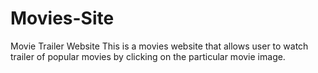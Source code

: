 # Movies-Site
Movie Trailer Website  This is a movies website that allows user to watch trailer of popular movies by clicking on the particular movie image.

